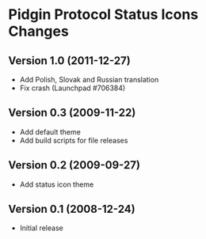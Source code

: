# Pidgin Protocol Status Icons Changes

## Version 1.0 (2011-12-27)
- Add Polish, Slovak and Russian translation
- Fix crash (Launchpad #706384)

## Version 0.3 (2009-11-22)
- Add default theme
- Add build scripts for file releases

## Version 0.2 (2009-09-27)
- Add status icon theme

## Version 0.1 (2008-12-24)
- Initial release
